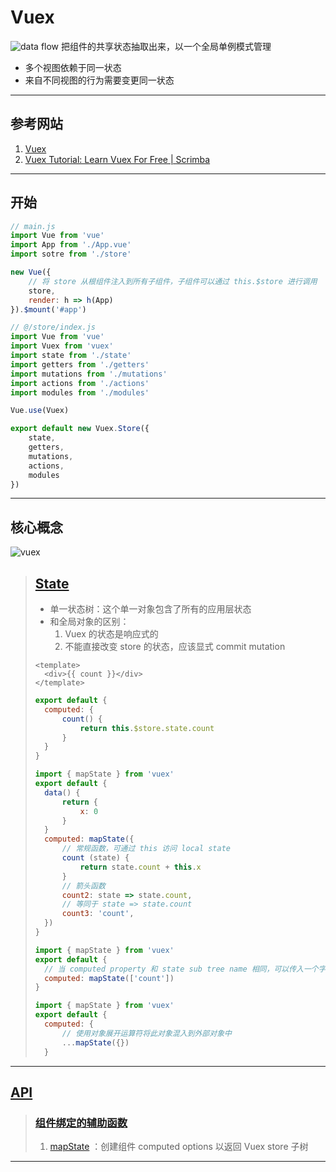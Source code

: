 # Vuex
![data flow](https://vuex.vuejs.org/flow.png)
把组件的共享状态抽取出来，以一个全局单例模式管理
- 多个视图依赖于同一状态
- 来自不同视图的行为需要变更同一状态
---
## 参考网站
1. [Vuex](https://vuex.vuejs.org/zh/)
2. [Vuex Tutorial: Learn Vuex For Free | Scrimba](https://scrimba.com/learn/vuex)
---
## 开始
```javascript
// main.js
import Vue from 'vue'
import App from './App.vue'
import sotre from './store'

new Vue({
    // 将 store 从根组件注入到所有子组件，子组件可以通过 this.$store 进行调用
    store,
    render: h => h(App)
}).$mount('#app')
```
```javascript
// @/store/index.js
import Vue from 'vue'
import Vuex from 'vuex'
import state from './state'
import getters from './getters'
import mutations from './mutations'
import actions from './actions'
import modules from './modules'

Vue.use(Vuex)

export default new Vuex.Store({
    state,
    getters,
    mutations,
    actions,
    modules
})
```
---
## 核心概念
![vuex](https://vuex.vuejs.org/vuex.png)
>## [State](https://vuex.vuejs.org/zh/guide/state.html)
>- 单一状态树：这个单一对象包含了所有的应用层状态
>- 和全局对象的区别：
>   1. Vuex 的状态是响应式的
>   2. 不能直接改变 store 的状态，应该显式 commit mutation
>```vue
><template>
>   <div>{{ count }}</div>
></template>
>```
>```javascript
>export default {
>   computed: {
>       count() {
>           return this.$store.state.count
>       }
>   }
>}
>```
>```javascript
>import { mapState } from 'vuex'
>export default {
>   data() {
>       return {
>           x: 0
>       }
>   }
>   computed: mapState({
>       // 常规函数，可通过 this 访问 local state
>       count (state) {
>           return state.count + this.x
>       }
>       // 箭头函数
>       count2: state => state.count,
>       // 等同于 state => state.count
>       count3: 'count',
>   })
>}
>```
>```javascript
>import { mapState } from 'vuex'
>export default {
>   // 当 computed property 和 state sub tree name 相同，可以传入一个字符串数组 
>   computed: mapState(['count'])
>}
>```
>```javascript
>import { mapState } from 'vuex'
>export default {
>   computed: {
>       // 使用对象展开运算符将此对象混入到外部对象中
>       ...mapState({})
>   }
>```
---
## [API](https://vuex.vuejs.org/zh/api/)
>### [组件绑定的辅助函数](https://vuex.vuejs.org/zh/api/#%E7%BB%84%E4%BB%B6%E7%BB%91%E5%AE%9A%E7%9A%84%E8%BE%85%E5%8A%A9%E5%87%BD%E6%95%B0)
>1. [mapState](https://vuex.vuejs.org/zh/guide/state.html#mapstate-%E8%BE%85%E5%8A%A9%E5%87%BD%E6%95%B0) 
    ：创建组件 computed options 以返回 Vuex store 子树
---
